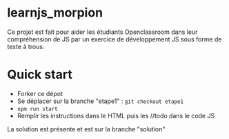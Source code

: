 # learnjs_morpion
Ce projet est fait pour aider les étudiants Openclassroom dans leur compréhension de JS par un exercice de développement JS sous forme de texte à trous.

# Quick start 
- Forker ce dépot
- Se déplacer sur la branche "etape1" : `git checkout etape1`
- `npm run start`
- Remplir les instructions dans le HTML puis les //todo dans le code JS

La solution est présente et est sur la branche "solution"
